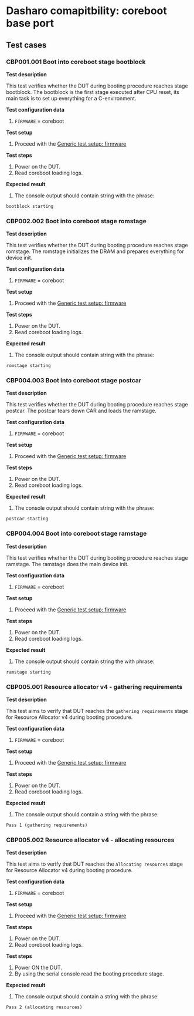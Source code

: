 # Dasharo comapitbility: coreboot base port

## Test cases

### CBP001.001 Boot into coreboot stage bootblock

**Test description**

This test verifies whether the DUT during booting procedure reaches
stage bootblock. The bootblock is the first stage executed after CPU reset,
its main task is to set up everything for a C-environment.

**Test configuration data**

1. `FIRMWARE` = coreboot

**Test setup**

1. Proceed with the [Generic test setup: firmware](generic-test-setup.md#firmware)

**Test steps**

1. Power on the DUT.
1. Read coreboot loading logs.

**Expected result**

1. The console output should contain string with the phrase:

```
bootblock starting
```

### CBP002.002 Boot into coreboot stage romstage

**Test description**

This test verifies whether the DUT during booting procedure reaches
stage romstage. The romstage initializes the DRAM and prepares everything
for device init.

**Test configuration data**

1. `FIRMWARE` = coreboot

**Test setup**

1. Proceed with the [Generic test setup: firmware](generic-test-setup.md#firmware)

**Test steps**

1. Power on the DUT.
1. Read coreboot loading logs.

**Expected result**

1. The console output should contain string with the phrase:

```
romstage starting
```

### CBP004.003 Boot into coreboot stage postcar

**Test description**

This test verifies whether the DUT during booting procedure reaches
stage postcar. The postcar tears down CAR and loads the ramstage.

**Test configuration data**

1. `FIRMWARE` = coreboot

**Test setup**

1. Proceed with the [Generic test setup: firmware](generic-test-setup.md#firmware)

**Test steps**

1. Power on the DUT.
1. Read coreboot loading logs.

**Expected result**

1. The console output should contain string with the phrase:

```
postcar starting
```

### CBP004.004 Boot into coreboot stage ramstage

**Test description**

This test verifies whether the DUT during booting procedure reaches
stage ramstage. The ramstage does the main device init.

**Test configuration data**

1. `FIRMWARE` = coreboot

**Test setup**

1. Proceed with the [Generic test setup: firmware](generic-test-setup.md#firmware)

**Test steps**

1. Power on the DUT.
1. Read coreboot loading logs.

**Expected result**

1. The console output should contain string the with phrase:

```
ramstage starting
```

### CBP005.001 Resource allocator v4 - gathering requirements

**Test description**

This test aims to verify that DUT reaches the `gathering requirements` stage for
Resource Allocator v4 during booting procedure.

**Test configuration data**

1. `FIRMWARE` = coreboot

**Test setup**

1. Proceed with the [Generic test setup: firmware](generic-test-setup.md#firmware)

**Test steps**

1. Power on the DUT.
1. Read coreboot loading logs.

**Expected result**

1. The console output should contain a string with the phrase:

```
Pass 1 (gathering requirements)
```

### CBP005.002 Resource allocator v4 - allocating resources

**Test description**

This test aims to verify that DUT reaches the `allocating resources` stage for
Resource Allocator v4 during booting procedure.

**Test configuration data**

1. `FIRMWARE` = coreboot

**Test setup**

1. Proceed with the [Generic test setup: firmware](generic-test-setup.md#firmware)

**Test steps**

1. Power on the DUT.
1. Read coreboot loading logs.

**Test steps**

1. Power ON the DUT.
2. By using the serial console read the booting procedure stage.

**Expected result**

1. The console output should contain a string with the phrase:

```
Pass 2 (allocating resources)
```

